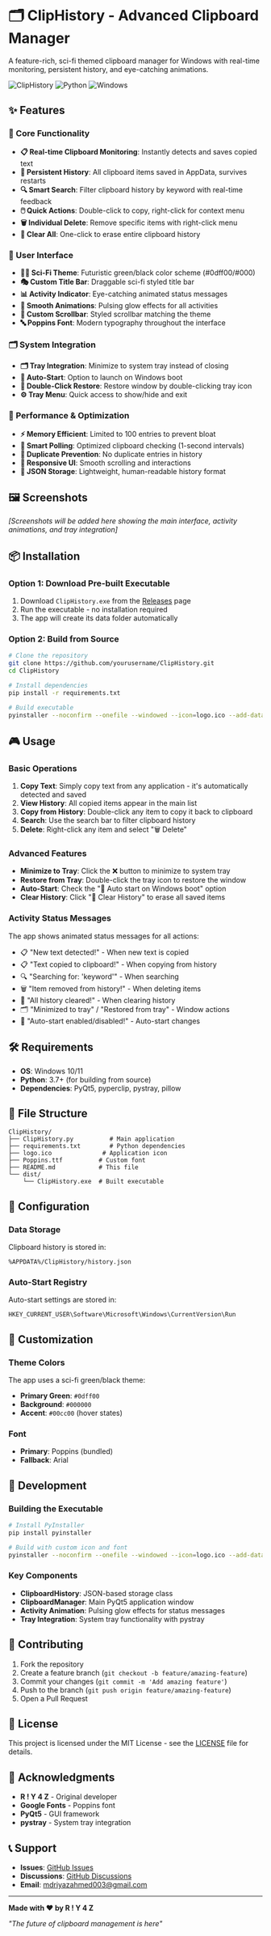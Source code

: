 # 🗂️ ClipHistory - Advanced Clipboard Manager

A feature-rich, sci-fi themed clipboard manager for Windows with real-time monitoring, persistent history, and eye-catching animations.

![ClipHistory](https://img.shields.io/badge/Status-Ready-green) ![Python](https://img.shields.io/badge/Python-3.7+-blue) ![Windows](https://img.shields.io/badge/Platform-Windows-lightgrey)

## ✨ Features

### 🎯 Core Functionality
- **📋 Real-time Clipboard Monitoring**: Instantly detects and saves copied text
- **💾 Persistent History**: All clipboard items saved in AppData, survives restarts
- **🔍 Smart Search**: Filter clipboard history by keyword with real-time feedback
- **🖱️ Quick Actions**: Double-click to copy, right-click for context menu
- **🗑️ Individual Delete**: Remove specific items with right-click menu
- **🧹 Clear All**: One-click to erase entire clipboard history

### 🎨 User Interface
- **🧑‍💻 Sci-Fi Theme**: Futuristic green/black color scheme (#0dff00/#000)
- **🎭 Custom Title Bar**: Draggable sci-fi styled title bar
- **📊 Activity Indicator**: Eye-catching animated status messages
- **🎪 Smooth Animations**: Pulsing glow effects for all activities
- **📜 Custom Scrollbar**: Styled scrollbar matching the theme
- **🔤 Poppins Font**: Modern typography throughout the interface

### 🗂️ System Integration
- **🗂️ Tray Integration**: Minimize to system tray instead of closing
- **🔄 Auto-Start**: Option to launch on Windows boot
- **🎯 Double-Click Restore**: Restore window by double-clicking tray icon
- **⚙️ Tray Menu**: Quick access to show/hide and exit

### 🚀 Performance & Optimization
- **⚡ Memory Efficient**: Limited to 100 entries to prevent bloat
- **🎯 Smart Polling**: Optimized clipboard checking (1-second intervals)
- **🔄 Duplicate Prevention**: No duplicate entries in history
- **📱 Responsive UI**: Smooth scrolling and interactions
- **💾 JSON Storage**: Lightweight, human-readable history format

## 🖼️ Screenshots

*[Screenshots will be added here showing the main interface, activity animations, and tray integration]*

## 📦 Installation

### Option 1: Download Pre-built Executable
1. Download `ClipHistory.exe` from the [Releases](https://github.com/riyazalsodie/ClipHistory/releases) page
2. Run the executable - no installation required
3. The app will create its data folder automatically

### Option 2: Build from Source
```bash
# Clone the repository
git clone https://github.com/yourusername/ClipHistory.git
cd ClipHistory

# Install dependencies
pip install -r requirements.txt

# Build executable
pyinstaller --noconfirm --onefile --windowed --icon=logo.ico --add-data "Poppins.ttf;." ClipHistory.py
```

## 🎮 Usage

### Basic Operations
1. **Copy Text**: Simply copy text from any application - it's automatically detected and saved
2. **View History**: All copied items appear in the main list
3. **Copy from History**: Double-click any item to copy it back to clipboard
4. **Search**: Use the search bar to filter clipboard history
5. **Delete**: Right-click any item and select "🗑️ Delete"

### Advanced Features
- **Minimize to Tray**: Click the ❌ button to minimize to system tray
- **Restore from Tray**: Double-click the tray icon to restore the window
- **Auto-Start**: Check the "🔁 Auto start on Windows boot" option
- **Clear History**: Click "🧼 Clear History" to erase all saved items

### Activity Status Messages
The app shows animated status messages for all actions:
- 📋 "New text detected!" - When new text is copied
- 📋 "Text copied to clipboard!" - When copying from history
- 🔍 "Searching for: 'keyword'" - When searching
- 🗑️ "Item removed from history!" - When deleting items
- 🧼 "All history cleared!" - When clearing history
- 🗂️ "Minimized to tray" / "Restored from tray" - Window actions
- 🔁 "Auto-start enabled/disabled!" - Auto-start changes

## 🛠️ Requirements

- **OS**: Windows 10/11
- **Python**: 3.7+ (for building from source)
- **Dependencies**: PyQt5, pyperclip, pystray, pillow

## 📁 File Structure

```
ClipHistory/
├── ClipHistory.py          # Main application
├── requirements.txt        # Python dependencies
├── logo.ico              # Application icon
├── Poppins.ttf          # Custom font
├── README.md            # This file
└── dist/
    └── ClipHistory.exe  # Built executable
```

## 🔧 Configuration

### Data Storage
Clipboard history is stored in:
```
%APPDATA%/ClipHistory/history.json
```

### Auto-Start Registry
Auto-start settings are stored in:
```
HKEY_CURRENT_USER\Software\Microsoft\Windows\CurrentVersion\Run
```

## 🎨 Customization

### Theme Colors
The app uses a sci-fi green/black theme:
- **Primary Green**: `#0dff00`
- **Background**: `#000000`
- **Accent**: `#00cc00` (hover states)

### Font
- **Primary**: Poppins (bundled)
- **Fallback**: Arial

## 🚀 Development

### Building the Executable
```bash
# Install PyInstaller
pip install pyinstaller

# Build with custom icon and font
pyinstaller --noconfirm --onefile --windowed --icon=logo.ico --add-data "Poppins.ttf;." ClipHistory.py
```

### Key Components
- **ClipboardHistory**: JSON-based storage class
- **ClipboardManager**: Main PyQt5 application window
- **Activity Animation**: Pulsing glow effects for status messages
- **Tray Integration**: System tray functionality with pystray

## 🤝 Contributing

1. Fork the repository
2. Create a feature branch (`git checkout -b feature/amazing-feature`)
3. Commit your changes (`git commit -m 'Add amazing feature'`)
4. Push to the branch (`git push origin feature/amazing-feature`)
5. Open a Pull Request

## 📝 License

This project is licensed under the MIT License - see the [LICENSE](LICENSE) file for details.

## 🙏 Acknowledgments

- **R ! Y 4 Z** - Original developer
- **Google Fonts** - Poppins font
- **PyQt5** - GUI framework
- **pystray** - System tray integration

## 📞 Support

- **Issues**: [GitHub Issues](https://github.com/riyazalsodie/ClipHistory/issues)
- **Discussions**: [GitHub Discussions](https://github.com/riyazalsodie/ClipHistory/discussions)
- **Email**: mdriyazahmed003@gmail.com

---

**Made with ❤️ by R ! Y 4 Z**

*"The future of clipboard management is here"* 
